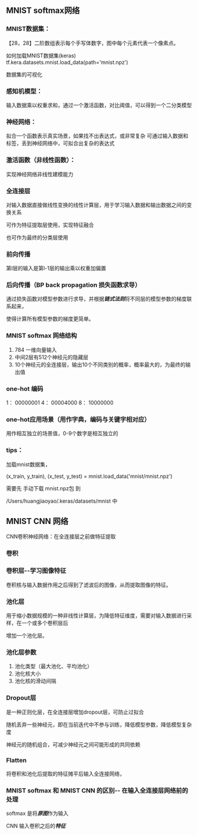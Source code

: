 ## MNIST softmax网络

### MNIST数据集：
【28，28】二阶数组表示每个手写体数字，图中每个元素代表一个像素点。
 
 如何加载MNIST数据集(keras)
 tf.kera.datasets.mnist.load_data(path='mnist.npz')
  
数据集的可视化

### 感知机模型：
输入数据乘以权重求和，通过一个激活函数，对比阈值，可以得到一个二分类模型


### 神经网络：
拟合一个函数表示真实场景，如果找不出表达式，或非常复杂
可通过输入数据和标签，丢到神经网络中，可拟合出复杂的表达式

### 激活函数（非线性函数）：
实现神经网络非线性建模能力

### 全连接层
对输入数据直接做线性变换的线性计算层，用于学习输入数据和输出数据之间的变换关系

可作为特征提取层使用，实现特征融合

也可作为最终的分类层使用

### 前向传播
第l层的输入是第l-1层的输出乘以权重加偏置

### 后向传播（BP back propagation 损失函数求导）
通过损失函数对模型参数进行求导，并根据***链式法则***将不同层的模型参数的梯度联系起来，

使得计算所有模型参数的梯度更简单。

### MNIST softmax 网络结构
1. 784 一维向量输入
2. 中间2层有512个神经元的隐藏层
3. 10个神经元的全连接层，输出10个不同类别的概率，概率最大的，为最终的输出值

### one-hot 编码
1： 00000001
4： 00004000
8： 10000000

### one-hot应用场景（用作字典，编码与关键字相对应）
用作相互独立的场景值，0-9个数字是相互独立的

### tips：
加载mnist数据集，

(x_train, y_train), (x_test, y_test) = mnist.load_data('mnist/mnist.npz')

需要先 手动下载 mnist.npz包 到

/Users/huangjiaoyao/.keras/datasets/mnist 中


## MNIST CNN 网络
CNN卷积神经网络：在全连接层之前做特征提取

### 卷积

### 卷积层--学习图像特征
卷积核与输入数据作用之后得到了滤波后的图像，从而提取图像的特征。

### 池化层
用于缩小数据规模的一种非线性计算层，为降低特征维度，需要对输入数据进行采样，在一个或多个卷积层后

增加一个池化层。

### 池化层参数
1. 池化类型（最大池化、平均池化）
2. 池化核大小
3. 池化核的滑动间隔


### Dropout层
是一种正则化层，在全连接层增加dropout层，可防止过拟合

随机丢弃一些神经元，即在当前迭代中不参与训练，降低模型参数，降低模型复杂度

神经元的随机组合，可减少神经元之间可能形成的共同依赖

### Flatten
将卷积和池化后提取的特征摊平后输入全连接网络，

### MNIST softmax 和 MNIST CNN 的区别-- 在输入全连接层网络前的处理
softmax 是将***原图***作为输入

CNN 输入卷积之后的***特征***














